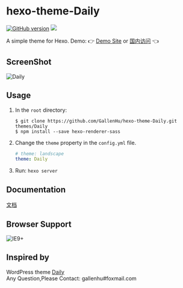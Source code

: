 # hexo-theme-Daily

[![GitHub version](https://badge.fury.io/gh/GallenHu%2Fhexo-theme-Daily.svg)](https://badge.fury.io/gh/GallenHu%2Fhexo-theme-Daily)
![](https://img.shields.io/badge/license-MIT-000000.svg)

A simple theme for Hexo. Demo: :point_right: [Demo Site](https://hinpc.github.io/Daily/) or [国内访问](http://gallenhu.coding.me/Daily/) :point_left:

## ScreenShot
![Daily](https://static.hinpc.com/images/2016/screenshootBFpcrCU.jpg)

## Usage
1. In the `root` directory:
    ```git
    $ git clone https://github.com/GallenHu/hexo-theme-Daily.git themes/Daily
    $ npm install --save hexo-renderer-sass
    ```

2. Change the `theme` property in the `config.yml` file.
    ```yml
    # theme: landscape
    theme: Daily
    ```

3. Run: `hexo server`

## Documentation
[文档](https://github.com/GallenHu/hexo-theme-Daily/wiki)

## Browser Support
![IE9+](https://static.hinpc.com/hinpc/2016/20160913-ie9.png)

## Inspired by
WordPress theme [Daily](http://www.robertbrodziak.com/en/free-wordpress-themes/daily-theme/)  
Any Question,Please Contact: gallenhu#foxmail.com
